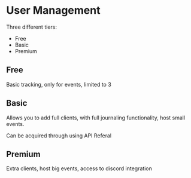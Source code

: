 # User Management


Three different tiers:
+ Free
+ Basic
+ Premium

## Free

Basic tracking, only for events, limited to 3

## Basic

Allows you to add full clients, with full journaling functionality, host small events.

Can be acquired through using API Referal

## Premium

Extra clients, host big events, access to discord integration
